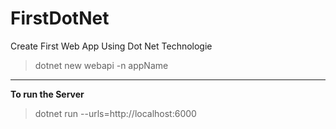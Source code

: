 # FirstDotNet
Create First Web App Using Dot Net Technologie

>dotnet new webapi -n appName

---

**To run the Server**

>dotnet run --urls=http://localhost:6000
